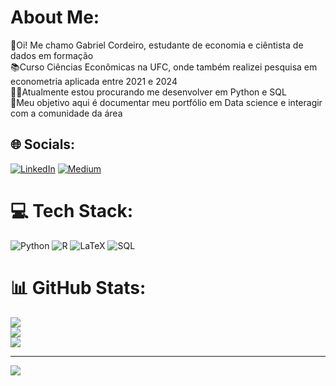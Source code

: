 #  About Me:
👋Oi! Me chamo Gabriel Cordeiro, estudante de economia e ciêntista de dados em formação<br>📚Curso Ciências Econômicas na UFC, onde também realizei pesquisa em econometria aplicada entre 2021 e 2024<br>👨‍💻Atualmente estou procurando me desenvolver em Python e SQL <br>🎯Meu objetivo aqui é documentar meu portfólio em Data science e interagir com a comunidade da área


## 🌐 Socials:
[![LinkedIn](https://img.shields.io/badge/LinkedIn-%230077B5.svg?logo=linkedin&logoColor=white)](https://linkedin.com/in/Gabriel-cord) [![Medium](https://img.shields.io/badge/Medium-12100E?logo=medium&logoColor=white)](https://medium.com/@gabriel.cord) 

# 💻 Tech Stack:
![Python](https://img.shields.io/badge/python-3670A0?style=for-the-badge&logo=python&logoColor=ffdd54) ![R](https://img.shields.io/badge/r-%23276DC3.svg?style=for-the-badge&logo=r&logoColor=white) ![LaTeX](https://img.shields.io/badge/latex-%23008080.svg?style=for-the-badge&logo=latex&logoColor=white) ![SQL](https://img.shields.io/badge/sql-%2307405e.svg?style=for-the-badge&logo=sqlite&logoColor=white)
# 📊 GitHub Stats:
![](https://github-readme-stats.vercel.app/api?username=GabrielcordH&theme=dracula&hide_border=false&include_all_commits=false&count_private=false)<br/>
![](https://github-readme-streak-stats.herokuapp.com/?user=GabrielcordH&theme=dracula&hide_border=false)<br/>
![](https://github-readme-stats.vercel.app/api/top-langs/?username=GabrielcordH&theme=dracula&hide_border=false&include_all_commits=false&count_private=false&layout=compact)

---
[![](https://visitcount.itsvg.in/api?id=GabrielcordH&icon=0&color=0)](https://visitcount.itsvg.in)
